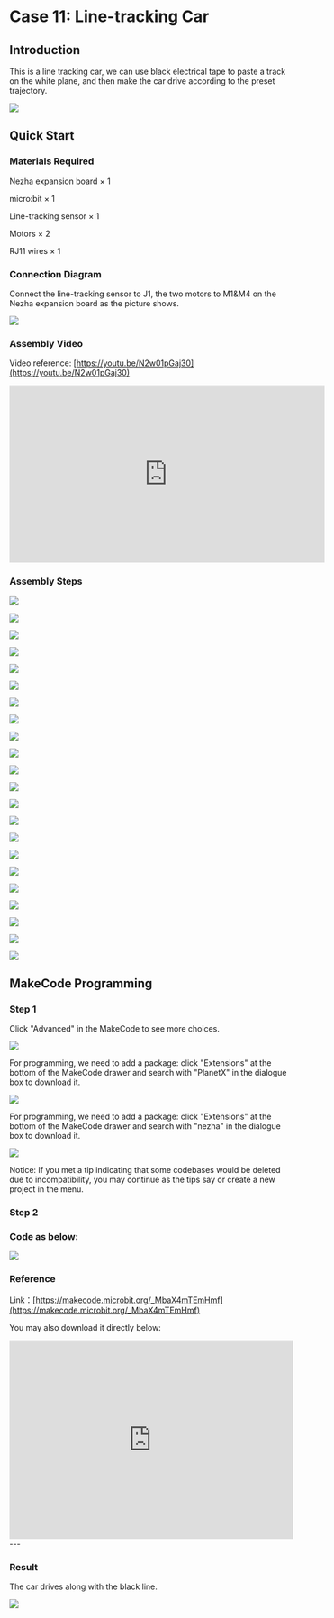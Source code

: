 # Case 11: Line-tracking Car

## Introduction

This is a line tracking car, we can use black electrical tape to paste a track on the white plane, and then make the car drive according to the preset trajectory.

![](./images/case_11_01.png)

## Quick Start

### Materials Required

Nezha expansion board × 1

micro:bit × 1

Line-tracking sensor × 1

Motors × 2

RJ11 wires × 1



### Connection Diagram 
Connect the line-tracking sensor to J1, the two motors to M1&M4 on the Nezha expansion board as the picture shows.


![](./images/case_11_04.png)

### Assembly Video

Video reference: [https://youtu.be/N2w01pGaj30](https://youtu.be/N2w01pGaj30)

<iframe width="560" height="315" src="https://www.youtube.com/embed/N2w01pGaj30" frameborder="0" allow="accelerometer; autoplay; clipboard-write; encrypted-media; gyroscope; picture-in-picture" allowfullscreen></iframe>


### Assembly Steps

![](./images/case_step_11_01.png)

![](./images/case_step_11_02.png)

![](./images/case_step_11_03.png)

![](./images/case_step_11_04.png)

![](./images/case_step_11_05.png)

![](./images/case_step_11_06.png)

![](./images/case_step_11_07.png)

![](./images/case_step_11_08.png)

![](./images/case_step_11_09.png)

![](./images/case_step_11_10.png)

![](./images/case_step_11_11.png)

![](./images/case_step_11_12.png)

![](./images/case_step_11_13.png)

![](./images/case_step_11_14.png)

![](./images/case_step_11_15.png)

![](./images/case_step_11_16.png)

![](./images/case_step_11_17.png)

![](./images/case_step_11_18.png)

![](./images/case_step_11_19.png)

![](./images/case_step_11_20.png)

![](./images/case_step_11_21.png)

![](./images/case_step_11_22.png)


## MakeCode Programming




### Step 1

Click "Advanced" in the MakeCode to see more choices.

![](./images/case_01_10.png)

For programming, we need to add a package: click "Extensions" at the bottom of the MakeCode drawer and search with "PlanetX" in the dialogue box to download it. 

![](./images/case_01_11.png)

For programming, we need to add a package: click "Extensions" at the bottom of the MakeCode drawer and search with "nezha" in the dialogue box to download it. 

![](./images/case_03_09.png)

Notice: If you met a tip indicating that some codebases would be deleted due to incompatibility, you may continue as the tips say or create a new project in the menu. 

### Step 2

### Code as below:

![](./images/case_11_15.png)



### Reference
Link：[https://makecode.microbit.org/_MbaX4mTEmHmf](https://makecode.microbit.org/_MbaX4mTEmHmf)

You may also download it directly below:

<div style="position:relative;height:0;padding-bottom:70%;overflow:hidden;"><iframe style="position:absolute;top:0;left:0;width:100%;height:100%;" src="https://makecode.microbit.org/#pub:_MbaX4mTEmHmf" frameborder="0" sandbox="allow-popups allow-forms allow-scripts allow-same-origin"></iframe></div>  
---

### Result
The car drives along with the black line. 

![](./images/case-gif-11.gif)

